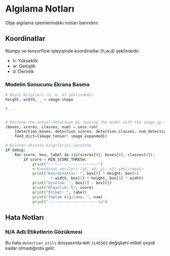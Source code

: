 # Algılama Notları

Obje algılama işlemlerindeki notları barındırır.

## Koordinatlar

Numpy ve tensorflow işleyişinde koordinatlar (h,w,d) şeklindedir.

- h: Yükseklik
- w: Genişlik
- d: Derinlik

### Modelin Sonucunu Ekrana Basma

```py
# Boyut bilgileri (h, w, d) şeklindedir
height, width, _ = image.shape

# ...


# Perform the actual detection by running the model with the image_np as input
(boxes, scores, classes, num) = sess.run(
    [detection_boxes, detection_scores, detection_classes, num_detections],
    feed_dict={image_tensor: image_expanded})

# Bulunan objenin bilgilerini yazdırma
if debug:
    for score, box, label in zip(scores[0], boxes[0], classes[0]):
        if score > MIN_SCORE_THRESH:
            print("----------------------")
            # Koordinat verileri (y0, x0, y1, x1) şeklindedir
            print("Koordinatlar: ", box[0] * height, box[1]
                    * width, box[2] * height, box[3] * width)
            print("Uzunluk: ", box[1] - box[0])
            print("Olasılık: %", score)
            print("Etiket: ", label)
            print("Toplam Algılama: ", num)
            print("----------------------\n")

```

## Hata Notları

### N/A Adlı Etiketlerin Gözükmesi

Bu hata `detection_utils` dosyasında `NUM_CLASSES` değişkeni etiket çeşidi kadar olmadığında gelir.